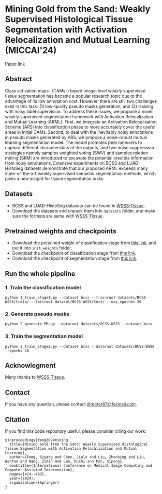 # Mining Gold from the Sand: Weakly Supervised Histological Tissue Segmentation with Activation Relocalization and Mutual Learning (MICCAI'24)

[Paper link](https://link.springer.com/chapter/10.1007/978-3-031-72111-3_39)

## Abstract
Class activation maps- (CAMs-) based image-level weakly supervised tissue segmentation has became a popular research topic due to the advantage of its low annotation cost. However, there are still two challenges exist in this task: (1) low-quality pseudo masks generation, and (2) training with noisy label supervision. To address these issues, we propose a novel weakly supervised segmentation framework with Activation Relocalization and Mutual Learning (ARML). First, we integrate an Activation Relocalization Scheme (ARS) into classification phase to more accurately cover the useful areas in initial CAMs. Second, to deal with the inevitably noisy annotations in pseudo masks generated by ARS, we propose a noise-robust mutual learning segmentation model. The model promotes peer networks to capture different characteristics of the outputs, and two noise suppression strategies namely samples weighted voting (SWV) and samples relation mining (SRM) are introduced to excavate the potential credible information from noisy annotations. Extensive experiments on BCSS and LUAD-HistoSeg datasets demonstrate that our proposed ARML exceeds many state-of-the-art weakly supervised semantic segmentation methods, which gives a new insight for tissue segmentation tasks.

## Datasets
* BCSS and LUAD-HistoSeg datasets can be found in [WSSS-Tissue](https://github.com/ChuHan89/WSSS-Tissue).
* Download the datasets and unpack them into `datasets` folder, and make sure the formats are same with [WSSS-Tissue](https://github.com/ChuHan89/WSSS-Tissue).

## Pretrained weights and checkpoints
* Download the pretained weight of classification stage from [this link](https://drive.google.com/drive/folders/1oc4BNEREZG2gZ78IzEwZZjC4Y0fTshRC?usp=drive_link), and put it into `init_weights` folder.
* Download the checkpoint of classification stage from [this link](https://drive.google.com/drive/folders/138jZCuqNBQDSBk82I478R73YwfYjfft2?usp=drive_link).
* Download the checkpoint of segmentation stage from [this link](https://drive.google.com/drive/folders/14ohB9eDjJ58JAIq4zo-2hhvd5izj37qh?usp=sharing).

## Run the whole pipeline
### 1. Train the classification model
```
python 1_train_stage1.py --dataset bcss --trainroot datasets/BCSS-WSSS/train/ --testroot dataset/BCSS-WSSS/test/ --max_epoches 20
```
### 2. Generate pseudo masks
```
python 2_generate_PM.py --dataroot datasets/BCSS-WSSS --dataset bcss
```
### 3. Train the segmentation model
```
python 3_train_stage2.py --dataset bcss --dataroot datasets/BCSS-WSSS --epochs 10
```

## Acknowlegment
Many thanks to [WSSS-Tissue](https://github.com/ChuHan89/WSSS-Tissue).

## Contact
If you have any question, please contact <director87@foxmail.com>.

## Citation
If you find this code repository useful, please consider citing our work:
```
@inproceedings{feng2024mining,
  title={Mining Gold from the Sand: Weakly Supervised Histological Tissue Segmentation with Activation Relocalization and Mutual Learning},
  author={Feng, Siyang and Chen, Jiale and Liu, Zhenbing and Liu, Wentao and Wang, Zimin and Lan, Rushi and Pan, Xipeng},
  booktitle={International Conference on Medical Image Computing and Computer-Assisted Intervention},
  pages={414--423},
  year={2024},
  organization={Springer}
}
```
